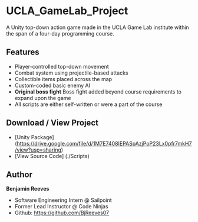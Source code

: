 # UCLA_GameLab_Project
A Unity top-down action game made in the UCLA Game Lab institute within the span of a four-day programming course. 

## Features
- Player-controlled top-down movement
- Combat system using projectile-based attacks
- Collectible items placed across the map
- Custom-coded basic enemy AI
- **Original boss fight** Boss fight added beyond course requirements to expand upon the game
- All scripts are either self-written or were a part of the course

## Download / View Project
- [Unity Package] (https://drive.google.com/file/d/1M7E7408IEPASpAzjPoP23Lx0pfr7mkH7/view?usp=sharing)
- [View Source Code] (./Scripts)

## Author
**Benjamin Reeves**
- Software Engineering Intern @ Sailpoint
- Former Lead Instructor @ Code Ninjas
- Github: https://github.com/BjReeves07
